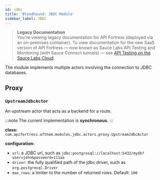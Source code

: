 ```yaml
---
id: jdbc
title: 'Bloodhound: JBDC Module'
sidebar_label: JBDC
---
```


<head>
  <meta name="robots" content="noindex" />
</head>

> **Legacy Documentation**<br/>You're viewing legacy documentation for API Fortress (deployed via an on-premises container). To view documentation for the new SaaS version of API Fortress &#8212; now known as Sauce Labs API Testing and Monitoring (with Sauce Connect tunnels) &#8212; see [API Testing on the Sauce Labs Cloud](/api-testing/).

The module implements multiple actors involving the connection to JDBC databases.

## Proxy

### `UpstreamJdbcActor`

An upstream actor that acts as a backend for a route.

:::note
The current implementation is **synchronous**.
:::

**class:** `com.apifortress.afthem.modules.jdbc.actors.proxy.UpstreamJdbcActor`

**configuration:**

- `url`: a JDBC url, such as `jdbc:postgresql://localhost:5432/mydb?user=john&password=111aa`
- `driver`: the fully qualified path of the jdbc driver, such as `org.postgresql.Driver`
- `max_rows`: a limiter to the number of returned rows. Default: `100`
